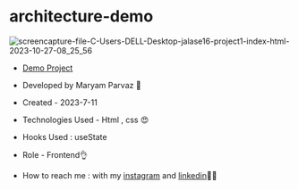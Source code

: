 # architecture-demo
![screencapture-file-C-Users-DELL-Desktop-jalase16-project1-index-html-2023-10-27-08_25_56](https://github.com/maryamparvaz/architecture-demo/assets/124708513/05d4fc32-acb5-4a87-8b9c-610d2449142c)

- [Demo Project](https://maryamparvaz.github.io/architecture-demo/)

- Developed by Maryam Parvaz 🙎

- Created - 2023-7-11

- Technologies Used - Html , css 😍

- Hooks Used : useState 

- Role - Frontend👌

- How to reach me : with my [instagram](https://www.instagram.com/maryamparvaz_web) and [linkedin](https://www.linkedin.com/in/maryamparvaz)👩‍💻
